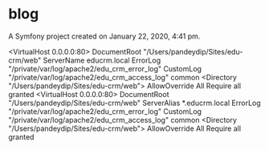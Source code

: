 blog
====

A Symfony project created on January 22, 2020, 4:41 pm.



<VirtualHost 0.0.0.0:80>
        DocumentRoot "/Users/pandeydip/Sites/edu-crm/web"
        ServerName educrm.local
        ErrorLog "/private/var/log/apache2/edu_crm_error_log"
        CustomLog "/private/var/log/apache2/edu_crm_access_log" common
        <Directory "/Users/pandeydip/Sites/edu-crm/web">
            AllowOverride All
            Require all granted
        </Directory>
</VirtualHost>
<VirtualHost 0.0.0.0:80>
        DocumentRoot "/Users/pandeydip/Sites/edu-crm/web"
        ServerAlias *.educrm.local
        ErrorLog "/private/var/log/apache2/edu_crm_error_log"
        CustomLog "/private/var/log/apache2/edu_crm_access_log" common
        <Directory "/Users/pandeydip/Sites/edu-crm/web">
            AllowOverride All
            Require all granted
        </Directory>
</VirtualHost>
